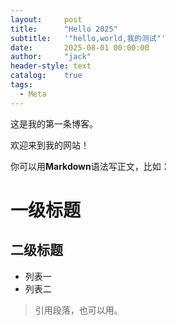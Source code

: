 ```yaml
---
layout:     post
title:      "Hello 2025"
subtitle:   '"hello,world,我的测试"'
date:       2025-08-01 00:00:00
author:     "jack"
header-style: text
catalog:    true
tags:
  - Meta
---
```


这是我的第一条博客。

欢迎来到我的网站！

你可以用**Markdown**语法写正文，比如：

# 一级标题

## 二级标题

- 列表一
- 列表二

> 引用段落，也可以用。
